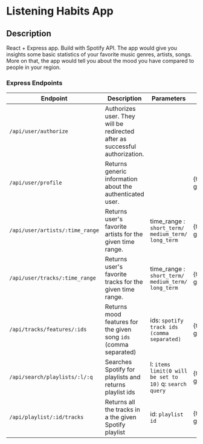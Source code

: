 # Listening Habits App

## Description

React + Express app. Build with Spotify API. The app would give you insights some basic statistics of your favorite music genres, artists, songs. More on that, the app would tell you about the mood you have compared to people in your region.

### Express Endpoints

|Endpoint|Description|Parameters|Body|
|-|-|-|-|
|`/api/user/authorize`|Authorizes user. They will be redirected after as successful authorization.|||
|`/api/user/profile`|Returns generic information about the authenticated user.||{token : given_token}|
|`/api/user/artists/:time_range`|Returns user's favorite artists for the given time range.|time_range : `short_term/ medium_term/ long_term`|{token : given_token}|
|`/api/user/tracks/:time_range`|Returns user's favorite tracks for the given time range.|time_range : `short_term/ medium_term/ long_term`|{token : given_token}|
|`/api/tracks/features/:ids`|Returns mood features for the given song `ids` (comma separated) |ids: `spotify track ids (comma separated)`|{token : given_token}|
|`/api/search/playlists/:l/:q`|Searches Spotify for playlists and returns playlist ids|l: `items limit(0 will be set to 10)` q: `search query`|{token : given_token}|
|`/api/playlist/:id/tracks`|Returns all the tracks in a the given Spotify playlist|id: `playlist id`|{token : given_token}|
